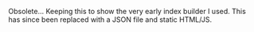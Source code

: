 Obsolete...
Keeping this to show the very early index builder I used.
This has since been replaced with a JSON file and static HTML/JS.
